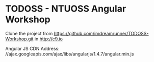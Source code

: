 # TODOSS - NTUOSS Angular Workshop

Clone the project from https://github.com/imdreamrunner/TODOSS-Workshop.git in http://c9.io

Angular JS CDN Address: //ajax.googleapis.com/ajax/libs/angularjs/1.4.7/angular.min.js